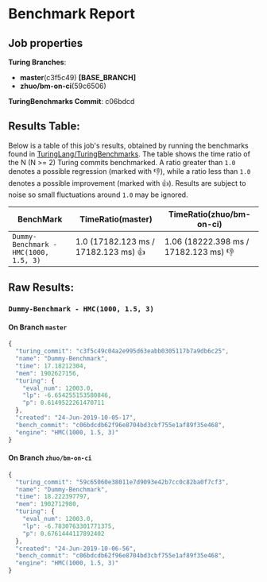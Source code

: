 # Benchmark Report

## Job properties

**Turing Branches**:
- **master**(c3f5c49) **[BASE_BRANCH]**
- **zhuo/bm-on-ci**(59c6506) 

**TuringBenchmarks Commit**: c06bdcd

## Results Table:

Below is a table of this job's results, obtained by running the
benchmarks found in
[TuringLang/TuringBenchmarks](https://github.com/TuringLang/TuringBenchmarks). The
table shows the time ratio of the N (N >= 2) Turing commits
benchmarked. A ratio greater than `1.0` denotes a possible regression
(marked with :-1:), while a ratio less than `1.0` denotes a possible
improvement (marked with :+1:). Results are subject to
noise so small fluctuations around `1.0` may be ignored.

| BenchMark    |  TimeRatio(master) |  TimeRatio(zhuo/bm-on-ci) | 
| -----------  |  ----------------------- |  ----------------------- | 
| `Dummy-Benchmark - HMC(1000, 1.5, 3)` |  1.0 (17182.123 ms / 17182.123 ms) :+1: |  1.06 (18222.398 ms / 17182.123 ms) :-1: | 

## Raw Results:

### `Dummy-Benchmark - HMC(1000, 1.5, 3)`
#### On Branch `master`
```javascript
{
  "turing_commit": "c3f5c49c04a2e995d63eabb0305117b7a9db6c25",
  "name": "Dummy-Benchmark",
  "time": 17.18212304,
  "mem": 1902627156,
  "turing": {
    "eval_num": 12003.0,
    "lp": -6.654255153580846,
    "p": 0.6149522261470711
  },
  "created": "24-Jun-2019-10-05-17",
  "bench_commit": "c06bdcdb62f96e8704bd3cbf755e1af89f35e468",
  "engine": "HMC(1000, 1.5, 3)"
}

```

#### On Branch `zhuo/bm-on-ci`
```javascript
{
  "turing_commit": "59c65060e38011e7d9093e42b7cc0c82ba0f7cf3",
  "name": "Dummy-Benchmark",
  "time": 18.222397797,
  "mem": 1902712980,
  "turing": {
    "eval_num": 12003.0,
    "lp": -6.7830763301771375,
    "p": 0.6761444117892402
  },
  "created": "24-Jun-2019-10-06-56",
  "bench_commit": "c06bdcdb62f96e8704bd3cbf755e1af89f35e468",
  "engine": "HMC(1000, 1.5, 3)"
}

```


